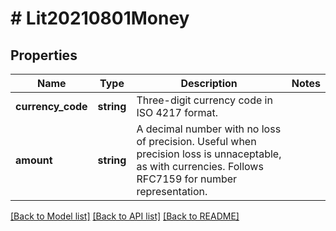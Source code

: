# # Lit20210801Money

## Properties

Name | Type | Description | Notes
------------ | ------------- | ------------- | -------------
**currency_code** | **string** | Three-digit currency code in ISO 4217 format. |
**amount** | **string** | A decimal number with no loss of precision. Useful when precision loss is unnaceptable, as with currencies. Follows RFC7159 for number representation. |

[[Back to Model list]](../../README.md#models) [[Back to API list]](../../README.md#endpoints) [[Back to README]](../../README.md)
